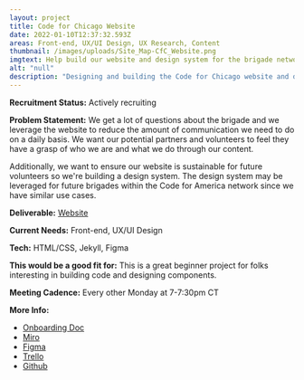 ```yaml
---
layout: project
title: Code for Chicago Website
date: 2022-01-10T12:37:32.593Z
areas: Front-end, UX/UI Design, UX Research, Content
thumbnail: /images/uploads/Site_Map-CfC_Website.png
imgtext: Help build our website and design system for the brigade network
alt: "null"
description: "Designing and building the Code for Chicago website and design system."
---
```

**Recruitment Status:** Actively recruiting

**Problem Statement:** We get a lot of questions about the brigade and we leverage the website to reduce the amount of communication we need to do on a daily basis. We want our potential partners and volunteers to feel they have a grasp of who we are and what we do through our content.

Additionally, we want to ensure our website is sustainable for future volunteers so we're building a design system. The design system may be leveraged for future brigades within the Code for America network since we have similar use cases.

**Deliverable:** [Website](https://codeforchicago.org/)

**Current Needs:** Front-end, UX/UI Design

**Tech:** HTML/CSS, Jekyll, Figma

**This would be a good fit for:** This is a great beginner project for folks interesting in building code and designing components.

**Meeting Cadence:** Every other Monday at 7-7:30pm CT

**More Info:**
- [Onboarding Doc](https://docs.google.com/document/d/1q-2HmpPKxeqxQdWINiEbK9b4i8kE8ifO9LHnO83Hg7Y/edit?usp=sharing)
- [Miro](https://miro.com/welcomeonboard/WXlFN0piRGcxcjFUMkVTSEJTSm5RMXFpbkMxSzdLeWs1M3JsejlDM3lmN3lqbHB1cXF5VU02YmVFRFdHZmtpSHwzMDc0NDU3MzUzMDA5MTkzMzM5?invite_link_id=606611865047)
- [Figma](https://www.figma.com/file/VQUJeqPPTpdxtls8VwPoxA/Code-for-Chicago?node-id=3076%3A2)
- [Trello](https://trello.com/b/R9csrAIP/meta-projects?filter=label:Voma)
- [Github](https://github.com/Code-For-Chicago/code-for-chicago-jekyll)